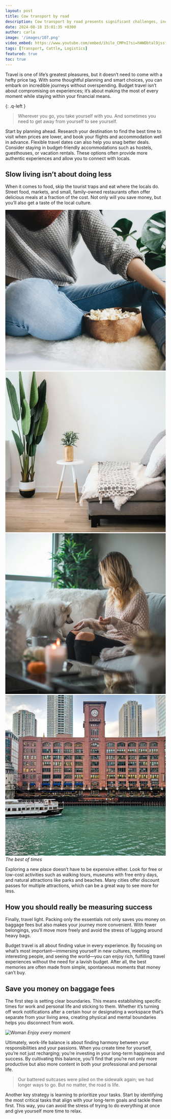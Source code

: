 ```yaml
---
layout: post
title: Cow transport by road
description: Cow transport by road presents significant challenges, including ensuring animal welfare, managing logistics, and complying with strict regulations to minimize stress and harm to the animals during transit.
date: 2024-08-18 15:01:35 +0300
author: carla
image: '/images/107.png'
video_embed: https://www.youtube.com/embed/ihile_CMPnI?si=hWWDbtal9jssf0eV
tags: [Transport, Cattle, Logistics]
featured: true
toc: true
---
```


Travel is one of life’s greatest pleasures, but it doesn’t need to come with a hefty price tag. With some thoughtful planning and smart choices, you can embark on incredible journeys without overspending. Budget travel isn’t about compromising on experiences; it’s about making the most of every moment while staying within your financial means.

{: .q-left }
> Wherever you go, you take yourself with you. And sometimes you need to get away from yourself to see yourself.

Start by planning ahead. Research your destination to find the best time to visit when prices are lower, and book your flights and accommodation well in advance. Flexible travel dates can also help you snag better deals. Consider staying in budget-friendly accommodations such as hostels, guesthouses, or vacation rentals. These options often provide more authentic experiences and allow you to connect with locals.

## Slow living isn’t about doing less

When it comes to food, skip the tourist traps and eat where the locals do. Street food, markets, and small, family-owned restaurants often offer delicious meals at a fraction of the cost. Not only will you save money, but you’ll also get a taste of the local culture.

<div class="gallery-box">
  <div class="gallery">
    <img src="/images/02-2.jpg" loading="lazy">
    <img src="/images/02-3.jpg" loading="lazy">
    <img src="/images/02-4.jpg" loading="lazy">
    <img src="/images/02-5.jpg" loading="lazy">
  </div>
  <em>The best of times</em>
</div>

Exploring a new place doesn’t have to be expensive either. Look for free or low-cost activities such as walking tours, museums with free entry days, and natural attractions like parks and beaches. Many cities offer discount passes for multiple attractions, which can be a great way to see more for less.

## How you should really be measuring success

Finally, travel light. Packing only the essentials not only saves you money on baggage fees but also makes your journey more convenient. With fewer belongings, you’ll move more freely and avoid the stress of lugging around heavy bags.

Budget travel is all about finding value in every experience. By focusing on what’s most important—immersing yourself in new cultures, meeting interesting people, and seeing the world—you can enjoy rich, fulfilling travel experiences without the need for a lavish budget. After all, the best memories are often made from simple, spontaneous moments that money can’t buy.

## Save you money on baggage fees

The first step is setting clear boundaries. This means establishing specific times for work and personal life and sticking to them. Whether it’s turning off work notifications after a certain hour or designating a workspace that’s separate from your living area, creating physical and mental boundaries helps you disconnect from work.

![Woman]({{site.baseurl}}/images/02-1.jpg)
*Enjoy every moment*

Ultimately, work-life balance is about finding harmony between your responsibilities and your passions. When you create time for yourself, you’re not just recharging; you’re investing in your long-term happiness and success. By cultivating this balance, you’ll find that you’re not only more productive but also more content in both your professional and personal life.

> Our battered suitcases were piled on the sidewalk again; we had longer ways to go. But no matter, the road is life.

Another key strategy is learning to prioritize your tasks. Start by identifying the most critical tasks that align with your long-term goals and tackle them first. This way, you can avoid the stress of trying to do everything at once and give yourself more time to relax.